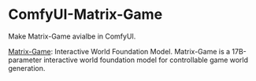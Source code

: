 # ComfyUI-Matrix-Game

Make Matrix-Game avialbe in ComfyUI.

[Matrix-Game](https://github.com/SkyworkAI/Matrix-Game): Interactive World Foundation Model. Matrix-Game is a 17B-parameter interactive world foundation model for controllable game world generation.

